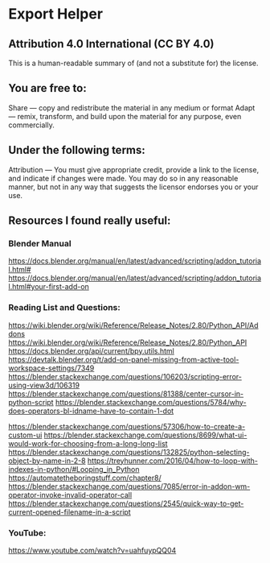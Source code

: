 # Export Helper

## Attribution 4.0 International (CC BY 4.0)
This is a human-readable summary of (and not a substitute for) the license.
## You are free to:
Share — copy and redistribute the material in any medium or format
Adapt — remix, transform, and build upon the material
for any purpose, even commercially.

## Under the following terms:
Attribution — You must give appropriate credit, provide a link to the license, and indicate if changes were made. You may do so in any reasonable manner, but not in any way that suggests the licensor endorses you or your use.

## Resources I found really useful:

### Blender Manual

https://docs.blender.org/manual/en/latest/advanced/scripting/addon_tutorial.html#
https://docs.blender.org/manual/en/latest/advanced/scripting/addon_tutorial.html#your-first-add-on

### Reading List and Questions:
https://wiki.blender.org/wiki/Reference/Release_Notes/2.80/Python_API/Addons
https://wiki.blender.org/wiki/Reference/Release_Notes/2.80/Python_API
https://docs.blender.org/api/current/bpy.utils.html
https://devtalk.blender.org/t/add-on-panel-missing-from-active-tool-workspace-settings/7349
https://blender.stackexchange.com/questions/106203/scripting-error-using-view3d/106319
https://blender.stackexchange.com/questions/81388/center-cursor-in-python-script
https://blender.stackexchange.com/questions/5784/why-does-operators-bl-idname-have-to-contain-1-dot

https://blender.stackexchange.com/questions/57306/how-to-create-a-custom-ui
https://blender.stackexchange.com/questions/8699/what-ui-would-work-for-choosing-from-a-long-long-list
https://blender.stackexchange.com/questions/132825/python-selecting-object-by-name-in-2-8
https://treyhunner.com/2016/04/how-to-loop-with-indexes-in-python/#Looping_in_Python
https://automatetheboringstuff.com/chapter8/
https://blender.stackexchange.com/questions/7085/error-in-addon-wm-operator-invoke-invalid-operator-call
https://blender.stackexchange.com/questions/2545/quick-way-to-get-current-opened-filename-in-a-script

### YouTube:

https://www.youtube.com/watch?v=uahfuypQQ04

